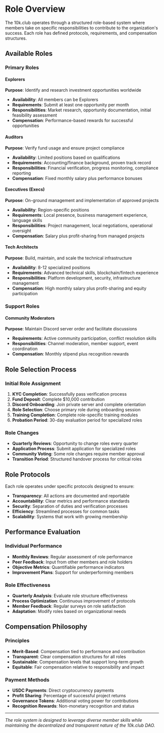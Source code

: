 # Role Overview

The 10k.club operates through a structured role-based system where members take on specific responsibilities to contribute to the organization's success. Each role has defined protocols, requirements, and compensation structures.

## Available Roles

### Primary Roles

#### Explorers
**Purpose**: Identify and research investment opportunities worldwide
- **Availability**: All members can be Explorers
- **Requirements**: Submit at least one opportunity per month
- **Responsibilities**: Market research, opportunity documentation, initial feasibility assessment
- **Compensation**: Performance-based rewards for successful opportunities

#### Auditors
**Purpose**: Verify fund usage and ensure project compliance
- **Availability**: Limited positions based on qualifications
- **Requirements**: Accounting/finance background, proven track record
- **Responsibilities**: Financial verification, progress monitoring, compliance reporting
- **Compensation**: Fixed monthly salary plus performance bonuses

#### Executives (Execs)
**Purpose**: On-ground management and implementation of approved projects
- **Availability**: Region-specific positions
- **Requirements**: Local presence, business management experience, language skills
- **Responsibilities**: Project management, local negotiations, operational oversight
- **Compensation**: Salary plus profit-sharing from managed projects

#### Tech Architects
**Purpose**: Build, maintain, and scale the technical infrastructure
- **Availability**: 8-12 specialized positions
- **Requirements**: Advanced technical skills, blockchain/fintech experience
- **Responsibilities**: Platform development, security, infrastructure management
- **Compensation**: High monthly salary plus profit-sharing and equity participation

### Support Roles

#### Community Moderators
**Purpose**: Maintain Discord server order and facilitate discussions
- **Requirements**: Active community participation, conflict resolution skills
- **Responsibilities**: Channel moderation, member support, event coordination
- **Compensation**: Monthly stipend plus recognition rewards

## Role Selection Process

### Initial Role Assignment
1. **KYC Completion**: Successfully pass verification process
2. **Fund Deposit**: Complete $10,000 contribution
3. **Discord Onboarding**: Join private server and complete orientation
4. **Role Selection**: Choose primary role during onboarding session
5. **Training Completion**: Complete role-specific training modules
6. **Probation Period**: 30-day evaluation period for specialized roles

### Role Changes
- **Quarterly Reviews**: Opportunity to change roles every quarter
- **Application Process**: Submit application for specialized roles
- **Community Voting**: Some role changes require member approval
- **Transition Period**: Structured handover process for critical roles

## Role Protocols

Each role operates under specific protocols designed to ensure:
- **Transparency**: All actions are documented and reportable
- **Accountability**: Clear metrics and performance standards
- **Security**: Separation of duties and verification processes
- **Efficiency**: Streamlined processes for common tasks
- **Scalability**: Systems that work with growing membership

## Performance Evaluation

### Individual Performance
- **Monthly Reviews**: Regular assessment of role performance
- **Peer Feedback**: Input from other members and role holders
- **Objective Metrics**: Quantifiable performance indicators
- **Improvement Plans**: Support for underperforming members

### Role Effectiveness
- **Quarterly Analysis**: Evaluate role structure effectiveness
- **Process Optimization**: Continuous improvement of protocols
- **Member Feedback**: Regular surveys on role satisfaction
- **Adaptation**: Modify roles based on organizational needs

## Compensation Philosophy

### Principles
- **Merit-Based**: Compensation tied to performance and contribution
- **Transparent**: Clear compensation structures for all roles
- **Sustainable**: Compensation levels that support long-term growth
- **Equitable**: Fair compensation relative to responsibility and impact

### Payment Methods
- **USDC Payments**: Direct cryptocurrency payments
- **Profit Sharing**: Percentage of successful project returns
- **Governance Tokens**: Additional voting power for contributions
- **Recognition Rewards**: Non-monetary recognition and status

---

*The role system is designed to leverage diverse member skills while maintaining the decentralized and transparent nature of the 10k.club DAO.*
